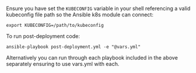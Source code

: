 Ensure you have set the `KUBECONFIG` variable in your shell referencing a valid kubeconfig file path so the Ansible k8s module can connect:

```
export KUBECONFIG=/path/to/kubeconfig
```

To run post-deployment code:

```
ansible-playbook post-deployment.yml -e "@vars.yml"
```

Alternatively you can run through each playbook included in the above separately ensuring to use vars.yml with each.